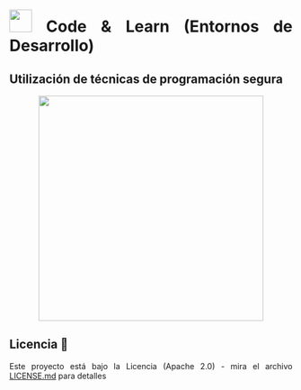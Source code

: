 <div align="justify">

# <img src=../../../images/computer.png width="40"> Code & Learn (Entornos de Desarrollo)

## Utilización de técnicas de programación segura

<div align="center">

<img src=images/server-security.png width="400">

</div>

## Licencia 📄

Este proyecto está bajo la Licencia (Apache 2.0) - mira el archivo [LICENSE.md](../../../LICENSE) para detalles

</div>